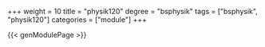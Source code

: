 +++
weight = 10
title = "physik120"
degree = "bsphysik"
tags = ["bsphysik", "physik120"]
categories = ["module"]
+++

{{< genModulePage >}}
